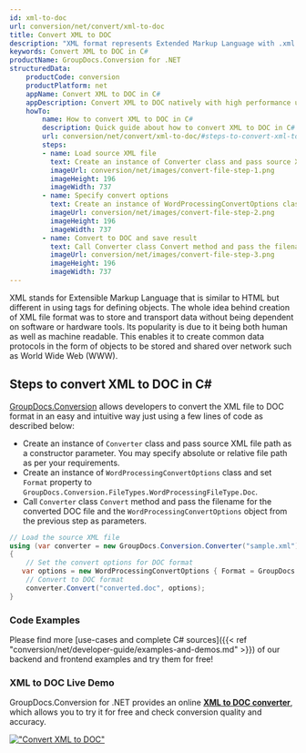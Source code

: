 ```yaml
---
id: xml-to-doc
url: conversion/net/convert/xml-to-doc
title: Convert XML to DOC
description: "XML format represents Extended Markup Language with .xml extension. Learn how to convert XML to DOC file programmatically in C# language using GroupDocs.Conversion for .NET library."
keywords: Convert XML to DOC in C#
productName: GroupDocs.Conversion for .NET
structuredData:
    productCode: conversion
    productPlatform: net
    appName: Convert XML to DOC in C#
    appDescription: Convert XML to DOC natively with high performance using C# language and server side GroupDocs.Conversion for .NET APIs, without the use of any software like Microsoft or Open Office.
    howTo:
        name: How to convert XML to DOC in C# 
        description: Quick guide about how to convert XML to DOC in C# with high performance and accuracy.
        url: conversion/net/convert/xml-to-doc/#steps-to-convert-xml-to-doc-in-c
        steps:
        - name: Load source XML file 
          text: Create an instance of Converter class and pass source XML file path as a constructor parameter. You may specify absolute or relative file path as per your requirements. 
          imageUrl: conversion/net/images/convert-file-step-1.png
          imageHeight: 196
          imageWidth: 737
        - name: Specify convert options 
          text: Create an instance of WordProcessingConvertOptions class.
          imageUrl: conversion/net/images/convert-file-step-2.png
          imageHeight: 196
          imageWidth: 737
        - name: Convert to DOC and save result 
          text: Call Converter class Convert method and pass the filename for the converted HTML file and the WordProcessingConvertOptions object from the previous step as parameters.
          imageUrl: conversion/net/images/convert-file-step-3.png
          imageHeight: 196
          imageWidth: 737
---
```


XML stands for Extensible Markup Language that is similar to HTML but different in using tags for defining objects. The whole idea behind creation of XML file format was to store and transport data without being dependent on software or hardware tools. Its popularity is due to it being both human as well as machine readable. This enables it to create common data protocols in the form of objects to be stored and shared over network such as World Wide Web (WWW).

## Steps to convert XML to DOC in C#

[GroupDocs.Conversion](https://products.groupdocs.com/conversion/net) allows developers to convert the XML file to DOC format in an easy and intuitive way just using a few lines of code as described below:

* Create an instance of `Converter` class and pass source XML file path as a constructor parameter. You may specify absolute or relative file path as per your requirements. 
* Create an instance of `WordProcessingConvertOptions` class and set `Format` property to `GroupDocs.Conversion.FileTypes.WordProcessingFileType.Doc`.
* Call `Converter` class `Convert` method and pass the filename for the converted DOC file and the `WordProcessingConvertOptions` object from the previous step as parameters.

```csharp
// Load the source XML file
using (var converter = new GroupDocs.Conversion.Converter("sample.xml"))
{
    // Set the convert options for DOC format
   var options = new WordProcessingConvertOptions { Format = GroupDocs.Conversion.FileTypes.WordProcessingFileType.Doc };
    // Convert to DOC format
    converter.Convert("converted.doc", options);
}
```

### Code Examples

Please find more [use-cases and complete C# sources]({{< ref "conversion/net/developer-guide/examples-and-demos.md" >}}) of our backend and frontend examples and try them for free!

### XML to DOC Live Demo

GroupDocs.Conversion for .NET provides an online [**XML to DOC converter**](https://products.groupdocs.app/conversion/xml-to-doc), which allows you to try it for free and check conversion quality and accuracy.

[!["Convert XML to DOC"](conversion/net/images/convert-to-doc/convert-xml-to-doc.png)](https://products.groupdocs.app/conversion/xml-to-doc)